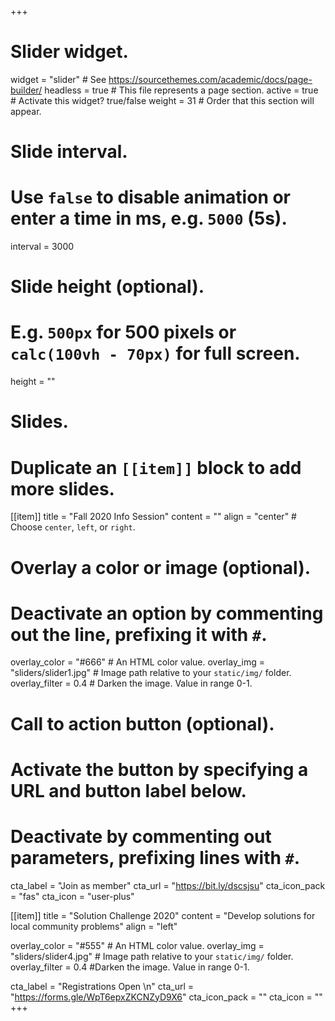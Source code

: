 +++
# Slider widget.
widget = "slider"  # See https://sourcethemes.com/academic/docs/page-builder/
headless = true  # This file represents a page section.
active = true  # Activate this widget? true/false
weight = 31  # Order that this section will appear.

# Slide interval.
# Use `false` to disable animation or enter a time in ms, e.g. `5000` (5s).
interval = 3000

# Slide height (optional).
# E.g. `500px` for 500 pixels or `calc(100vh - 70px)` for full screen.
height = ""

# Slides.
# Duplicate an `[[item]]` block to add more slides.
[[item]]
  title = "Fall 2020 Info Session"
  content = ""
  align = "center"  # Choose `center`, `left`, or `right`.

  # Overlay a color or image (optional).
  #   Deactivate an option by commenting out the line, prefixing it with `#`.
  overlay_color = "#666"  # An HTML color value.
  overlay_img = "sliders/slider1.jpg"  # Image path relative to your `static/img/` folder.
  overlay_filter = 0.4 # Darken the image. Value in range 0-1.

  # Call to action button (optional).
  #   Activate the button by specifying a URL and button label below.
  #   Deactivate by commenting out parameters, prefixing lines with `#`.
  cta_label = "Join as member"
  cta_url = "https://bit.ly/dscsjsu"
  cta_icon_pack = "fas"
  cta_icon = "user-plus"

[[item]]
  title = "Solution Challenge 2020"
  content = "Develop solutions for local community problems"
  align = "left"

  overlay_color = "#555"  # An HTML color value.
  overlay_img = "sliders/slider4.jpg"  # Image path relative to your `static/img/` folder.
  overlay_filter =  0.4 #Darken the image. Value in range 0-1.

  cta_label = "Registrations Open \n"
  cta_url = "https://forms.gle/WpT6epxZKCNZyD9X6"
  cta_icon_pack = ""
  cta_icon = ""
+++
